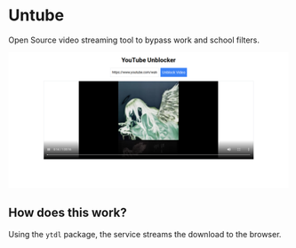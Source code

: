 # Untube

Open Source video streaming tool to bypass work and school filters.

<img src="./assets/preview.png">

## How does this work?

Using the `ytdl` package, the service streams the download to the browser.

